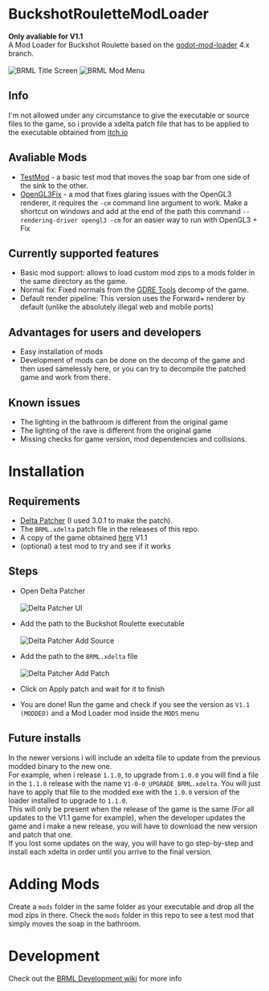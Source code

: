 # BuckshotRouletteModLoader
**Only avaliable for V1.1**\
A Mod Loader for Buckshot Roulette based on the [godot-mod-loader](https://github.com/GodotModding/godot-mod-loader) 4.x branch.\
\
![BRML Title Screen](https://github.com/AGO061/BuckshotRouletteModLoader/blob/main/img_docs/BRMLMainScreen.png?raw=true "BRML Title Screen")
![BRML Mod Menu](https://github.com/AGO061/BuckshotRouletteModLoader/blob/main/img_docs/BRMLModMenu.png?raw=true "BRML Mod Menu")
## Info
I'm not allowed under any circumstance to give the executable or source files to the game, so i provide a xdelta patch file that has to be applied to the executable obtained from [itch.io](https://mikeklubnika.itch.io/buckshot-roulette)

## Avaliable Mods
- [TestMod](https://github.com/AGO061/BuckshotRouletteModLoader/raw/main/mods/AGO061-TestMod-1.0.0.zip) - a basic test mod that moves the soap bar from one side of the sink to the other.
- [OpenGL3Fix](https://github.com/AGO061/BuckshotRouletteModLoader/blob/main/mods/OpenGL3Fix.md) - a mod that fixes glaring issues with the OpenGL3 renderer, it requires the `-cm` command line argument to work. Make a shortcut on windows and add at the end of the path this command `--rendering-driver opengl3 -cm` for an easier way to run with OpenGL3 + Fix

## Currently supported features
- Basic mod support: allows to load custom mod zips to a mods folder in the same directory as the game.
- Normal fix: Fixed normals from the [GDRE Tools](https://github.com/bruvzg/gdsdecomp) decomp of the game.
- Default render pipeline: This version uses the Forward+ renderer by default (unlike the absolutely illegal web and mobile ports)

## Advantages for users and developers
- Easy installation of mods
- Development of mods can be done on the decomp of the game and then used samelessly here, or you can try to decompile the patched game and work from there.

## Known issues
- The lighting in the bathroom is different from the original game
- The lighting of the rave is different from the original game
- Missing checks for game version, mod dependencies and collisions.

# Installation
## Requirements
- [Delta Patcher](https://www.romhacking.net/utilities/704/) (I used 3.0.1 to make the patch).
- The `BRML.xdelta` patch file in the releases of this repo.
- A copy of the game obtained [here](https://mikeklubnika.itch.io/buckshot-roulette) V1.1
- (optional) a test mod to try and see if it works
## Steps
- Open Delta Patcher\
\
![Delta Patcher UI](https://github.com/AGO061/BuckshotRouletteModLoader/blob/main/img_docs/XdeltaOpen.PNG?raw=true "Delta Patcher UI")

- Add the path to the Buckshot Roulette executable\
\
![Delta Patcher Add Source](https://github.com/AGO061/BuckshotRouletteModLoader/blob/main/img_docs/XdeltaBRSelect.PNG?raw=true "Delta Patcher Add Source")

- Add the path to the `BRML.xdelta` file\
\
![Delta Patcher Add Patch](https://github.com/AGO061/BuckshotRouletteModLoader/blob/main/img_docs/XdeltaPatchSelect.PNG?raw=true "Delta Patcher Add Patch")

- Click on Apply patch and wait for it to finish
- You are done! Run the game and check if you see the version as `V1.1 (MODDED)` and a Mod Loader mod inside the `MODS` menu

## Future installs
In the newer versions i will include an xdelta file to update from the previous modded binary to the new one.\
For example, when i release `1.1.0`, to upgrade from `1.0.0` you will find a file in the `1.1.0` release with the name `V1-0-0_UPGRADE_BRML.xdelta`. You will just have to apply that file to the modded exe with the `1.0.0` version of the loader installed to upgrade to `1.1.0`.\
This will only be present when the release of the game is the same (For all updates to the V1.1 game for example), when the developer updates the game and i make a new release, you will have to download the new version and patch that one.\
If you lost some updates on the way, you will have to go step-by-step and install each xdelta in order until you arrive to the final version.

# Adding Mods
Create a `mods` folder in the same folder as your executable and drop all the mod zips in there.
Check the `mods` folder in this repo to see a test mod that simply moves the soap in the bathroom.

# Development
Check out the [BRML Development wiki](https://github.com/AGO061/BuckshotRouletteModLoader/wiki) for more info
